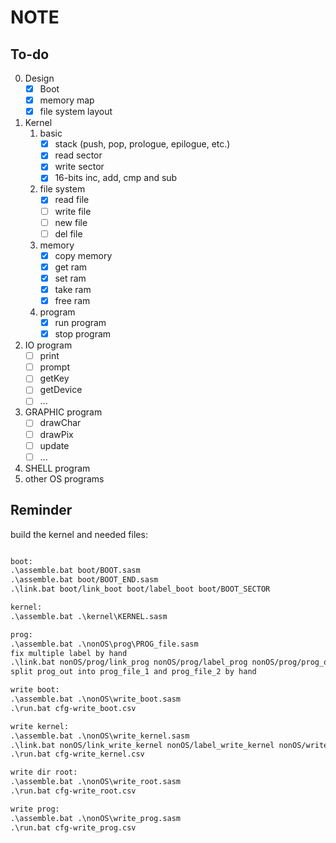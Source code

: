 # NOTE

## To-do

0. Design
    - [X] Boot
    - [X] memory map
    - [X] file system layout
1. Kernel
    1. basic
        - [X] stack (push, pop, prologue, epilogue, etc.)
        - [X] read sector
        - [X] write sector
        - [X] 16-bits inc, add, cmp and sub
    2. file system
        - [X] read file
        - [ ] write file
        - [ ] new file
        - [ ] del file
    3. memory
        - [X] copy memory
        - [X] get ram
        - [X] set ram
        - [X] take ram
        - [X] free ram
    4. program
        - [X] run program
        - [X] stop program
2. IO program
    - [ ] print
    - [ ] prompt
    - [ ] getKey
    - [ ] getDevice
    - [ ] ...
3. GRAPHIC program
    - [ ] drawChar
    - [ ] drawPix
    - [ ] update
    - [ ] ...
4. SHELL program
5. other OS programs

## Reminder

build the kernel and needed files:

```txt

boot:
.\assemble.bat boot/BOOT.sasm
.\assemble.bat boot/BOOT_END.sasm
.\link.bat boot/link_boot boot/label_boot boot/BOOT_SECTOR

kernel:
.\assemble.bat .\kernel\KERNEL.sasm 

prog:
.\assemble.bat .\nonOS\prog\PROG_file.sasm
fix multiple label by hand
.\link.bat nonOS/prog/link_prog nonOS/prog/label_prog nonOS/prog/prog_out
split prog_out into prog_file_1 and prog_file_2 by hand

write boot:
.\assemble.bat .\nonOS\write_boot.sasm
.\run.bat cfg-write_boot.csv

write kernel:
.\assemble.bat .\nonOS\write_kernel.sasm
.\link.bat nonOS/link_write_kernel nonOS/label_write_kernel nonOS/write_kernel_out
.\run.bat cfg-write_kernel.csv

write dir root:
.\assemble.bat .\nonOS\write_root.sasm
.\run.bat cfg-write_root.csv

write prog:
.\assemble.bat .\nonOS\write_prog.sasm
.\run.bat cfg-write_prog.csv

```
